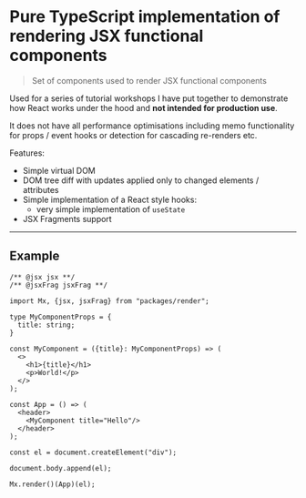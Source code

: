 # Pure TypeScript implementation of rendering JSX functional components

> Set of components used to render JSX functional components

Used for a series of tutorial workshops I have put together to demonstrate how React works under
the hood and **not intended for production use**.

It does not have all performance optimisations including memo functionality for props / event
hooks or detection for cascading re-renders etc.

Features:

- Simple virtual DOM
- DOM tree diff with updates applied only to changed elements / attributes
- Simple implementation of a React style hooks:
    - very simple implementation of ```useState```
- JSX Fragments support

---

## Example

```tsx
/** @jsx jsx **/
/** @jsxFrag jsxFrag **/

import Mx, {jsx, jsxFrag} from "packages/render";

type MyComponentProps = {
  title: string;
}

const MyComponent = ({title}: MyComponentProps) => (
  <>
    <h1>{title}</h1>
    <p>World!</p>
  </>
);

const App = () => (
  <header>
    <MyComponent title="Hello"/>
  </header>
);

const el = document.createElement("div");

document.body.append(el);

Mx.render()(App)(el);
```
